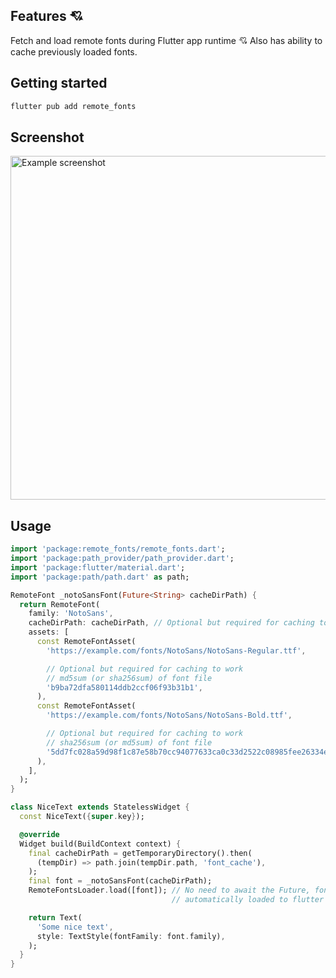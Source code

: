 ## Features 💘

Fetch and load remote fonts during Flutter app runtime 💘 Also has ability to cache previously loaded fonts.

## Getting started

```bash
flutter pub add remote_fonts
```

## Screenshot

<img src="https://raw.githubusercontent.com/giriss/remote_fonts/53a25aee0834751873b673ad2e80bfb33d30c60d/example/screenshot.png" alt="Example screenshot" style="height: 550px" />

## Usage

```dart
import 'package:remote_fonts/remote_fonts.dart';
import 'package:path_provider/path_provider.dart';
import 'package:flutter/material.dart';
import 'package:path/path.dart' as path;

RemoteFont _notoSansFont(Future<String> cacheDirPath) {
  return RemoteFont(
    family: 'NotoSans',
    cacheDirPath: cacheDirPath, // Optional but required for caching to work
    assets: [
      const RemoteFontAsset(
        'https://example.com/fonts/NotoSans/NotoSans-Regular.ttf',

        // Optional but required for caching to work
        // md5sum (or sha256sum) of font file
        'b9ba72dfa580114ddb2ccf06f93b31b1',
      ),
      const RemoteFontAsset(
        'https://example.com/fonts/NotoSans/NotoSans-Bold.ttf',

        // Optional but required for caching to work
        // sha256sum (or md5sum) of font file
        '5dd7fc028a59d98f1c87e58b70cc94077633ca0c33d2522c08985fee26334ee6',
      ),
    ],
  );
}

class NiceText extends StatelessWidget {
  const NiceText({super.key});

  @override
  Widget build(BuildContext context) {
    final cacheDirPath = getTemporaryDirectory().then(
      (tempDir) => path.join(tempDir.path, 'font_cache'),
    );
    final font = _notoSansFont(cacheDirPath);
    RemoteFontsLoader.load([font]); // No need to await the Future, fonts are
                                    // automatically loaded to flutter engine

    return Text(
      'Some nice text',
      style: TextStyle(fontFamily: font.family),
    );
  }
}
```
